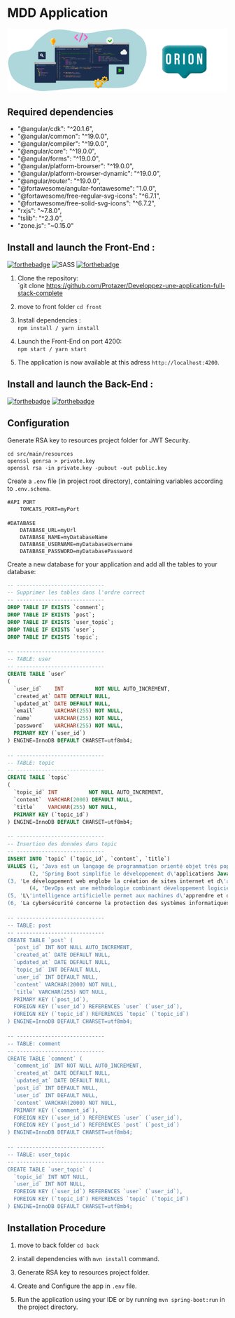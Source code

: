 # MDD Application

![MDD image](front/src/assets/images/orion_banner.png)

## Required dependencies

- "@angular/cdk": "^20.1.6",
- "@angular/common": "^19.0.0",
- "@angular/compiler": "^19.0.0",
- "@angular/core": "^19.0.0",
- "@angular/forms": "^19.0.0",
- "@angular/platform-browser": "^19.0.0",
- "@angular/platform-browser-dynamic": "^19.0.0",
- "@angular/router": "^19.0.0",
- "@fortawesome/angular-fontawesome": "1.0.0",
- "@fortawesome/free-regular-svg-icons": "^6.7.1",
- "@fortawesome/free-solid-svg-icons": "^6.7.2",
- "rxjs": "~7.8.0",
- "tslib": "^2.3.0",
- "zone.js": "~0.15.0"

## Install and launch the Front-End :

[![forthebadge](https://forthebadge.com/images/badges/uses-html.svg)](https://forthebadge.com)
![SASS](https://img.shields.io/badge/SASS-hotpink.svg?style=for-the-badge&logo=SASS&logoColor=white)
[![forthebadge](https://forthebadge.com/images/badges/made-with-javascript.svg)](https://forthebadge.com)

1. Clone the repository:   
   `git clone https://github.com/Protazer/Developpez-une-application-full-stack-complete

2. move to front folder `cd front`
3. Install dependencies :   
   `npm install / yarn install`

4. Launch the Front-End on port 4200:   
   `npm start / yarn start`

5. The application is now available at this adress `http://localhost:4200`.

## Install and launch the Back-End :

[![forthebadge](https://img.shields.io/badge/Java-ED8B00?style=for-the-badge&logo=openjdk&logoColor=white)](https://forthebadge.com)
[![forthebadge](https://img.shields.io/badge/Spring-6DB33F?style=for-the-badge&logo=spring&logoColor=white)](https://forthebadge.com)

## Configuration

Generate RSA key to resources project folder for JWT Security.

```
cd src/main/resources
openssl genrsa > private.key
openssl rsa -in private.key -pubout -out public.key 
```

Create a `.env` file (in project root directory), containing variables according
to
`.env.schema`.

```
#API PORT
    TOMCATS_PORT=myPort

#DATABASE
    DATABASE_URL=myUrl
    DATABASE_NAME=myDatabaseName
    DATABASE_USERNAME=myDatabaseUsername
    DATABASE_PASSWORD=myDatabasePassword
```

Create a new database for your application and add all the tables to your
database:

```sql
-- ----------------------------
-- Supprimer les tables dans l'ordre correct
-- ----------------------------
DROP TABLE IF EXISTS `comment`;
DROP TABLE IF EXISTS `post`;
DROP TABLE IF EXISTS `user_topic`;
DROP TABLE IF EXISTS `user`;
DROP TABLE IF EXISTS `topic`;

-- ----------------------------
-- TABLE: user
-- ----------------------------
CREATE TABLE `user`
(
  `user_id`    INT          NOT NULL AUTO_INCREMENT,
  `created_at` DATE DEFAULT NULL,
  `updated_at` DATE DEFAULT NULL,
  `email`      VARCHAR(255) NOT NULL,
  `name`       VARCHAR(255) NOT NULL,
  `password`   VARCHAR(255) NOT NULL,
  PRIMARY KEY (`user_id`)
) ENGINE=InnoDB DEFAULT CHARSET=utf8mb4;

-- ----------------------------
-- TABLE: topic
-- ----------------------------
CREATE TABLE `topic`
(
  `topic_id` INT          NOT NULL AUTO_INCREMENT,
  `content`  VARCHAR(2000) DEFAULT NULL,
  `title`    VARCHAR(255) NOT NULL,
  PRIMARY KEY (`topic_id`)
) ENGINE=InnoDB DEFAULT CHARSET=utf8mb4;

-- ----------------------------
-- Insertion des données dans topic
-- ----------------------------
INSERT INTO `topic` (`topic_id`, `content`, `title`)
VALUES (1, 'Java est un langage de programmation orienté objet très populaire, utilisé pour développer des applications web, mobiles, et des systèmes embarqués.\nLorem ipsum dolor sit amet, consectetur adipiscing elit. Integer nec odio. Praesent libero. Sed cursus ante dapibus diam. Sed nisi. Nulla quis sem at nibh elementum imperdiet.\nDuis sagittis ipsum. Praesent mauris. Fusce nec tellus sed augue semper porta. Mauris massa. Vestibulum lacinia arcu eget nulla.\nClass aptent taciti sociosqu ad litora torquent per conubia nostra, per inceptos himenaeos.', 'Java'),
       (2, 'Spring Boot simplifie le développement d\'applications Java grâce à une configuration automatique et une architecture modulaire.\nLorem ipsum dolor sit amet, consectetur adipiscing elit. Pellentesque eu erat lacus, vel congue mauris.\nFusce velit justo, faucibus eu sagittis ac, gravida quis tortor. Sed dignissim, metus nec fringilla accumsan, risus sem sollicitudin lacus, ut interdum tellus elit sed risus.', 'Spring Boot'),
(3, 'Le développement web englobe la création de sites internet et d\'applications web interactives.\nLorem ipsum dolor sit amet, consectetur adipiscing elit. Aliquam erat volutpat. Quisque sit amet est et sapien ullamcorper pharetra.\nVestibulum erat wisi, condimentum sed, commodo vitae, ornare sit amet, wisi. Aenean fermentum, elit eget tincidunt condimentum, eros ipsum rutrum orci, sagittis tempus lacus enim ac dui.', 'Web Development'),
       (4, 'DevOps est une méthodologie combinant développement logiciel et opérations IT, visant à améliorer la collaboration et l\'efficacité.\nLorem ipsum dolor sit amet, consectetur adipiscing elit. Nullam nec lacus elit. Sed nec lobortis dolor.\nMaecenas dapibus orci et neque condimentum, nec luctus nunc fermentum. Donec a dui eget dolor venenatis suscipit.', 'DevOps'),
(5, 'L\'intelligence artificielle permet aux machines d\'apprendre et de prendre des décisions de manière autonome.\nLorem ipsum dolor sit amet, consectetur adipiscing elit. Sed do eiusmod tempor incididunt ut labore et dolore magna aliqua.\nUt enim ad minim veniam, quis nostrud exercitation ullamco laboris nisi ut aliquip ex ea commodo consequat.', 'Artificial Intelligence'),
(6, 'La cybersécurité concerne la protection des systèmes informatiques contre les attaques malveillantes.\nLorem ipsum dolor sit amet, consectetur adipiscing elit. Proin eget tortor risus.\nCurabitur non nulla sit amet nisl tempus convallis quis ac lectus. Pellentesque in ipsum id orci porta dapibus.', 'Cybersecurity');

-- ----------------------------
-- TABLE: post
-- ----------------------------
CREATE TABLE `post` (
  `post_id` INT NOT NULL AUTO_INCREMENT,
  `created_at` DATE DEFAULT NULL,
  `updated_at` DATE DEFAULT NULL,
  `topic_id` INT DEFAULT NULL,
  `user_id` INT DEFAULT NULL,
  `content` VARCHAR(2000) NOT NULL,
  `title` VARCHAR(255) NOT NULL,
  PRIMARY KEY (`post_id`),
  FOREIGN KEY (`user_id`) REFERENCES `user` (`user_id`),
  FOREIGN KEY (`topic_id`) REFERENCES `topic` (`topic_id`)
) ENGINE=InnoDB DEFAULT CHARSET=utf8mb4;

-- ----------------------------
-- TABLE: comment
-- ----------------------------
CREATE TABLE `comment` (
  `comment_id` INT NOT NULL AUTO_INCREMENT,
  `created_at` DATE DEFAULT NULL,
  `updated_at` DATE DEFAULT NULL,
  `post_id` INT DEFAULT NULL,
  `user_id` INT DEFAULT NULL,
  `content` VARCHAR(2000) NOT NULL,
  PRIMARY KEY (`comment_id`),
  FOREIGN KEY (`user_id`) REFERENCES `user` (`user_id`),
  FOREIGN KEY (`post_id`) REFERENCES `post` (`post_id`)
) ENGINE=InnoDB DEFAULT CHARSET=utf8mb4;

-- ----------------------------
-- TABLE: user_topic
-- ----------------------------
CREATE TABLE `user_topic` (
  `topic_id` INT NOT NULL,
  `user_id` INT NOT NULL,
  FOREIGN KEY (`user_id`) REFERENCES `user` (`user_id`),
  FOREIGN KEY (`topic_id`) REFERENCES `topic` (`topic_id`)
) ENGINE=InnoDB DEFAULT CHARSET=utf8mb4;

```

## Installation Procedure

1. move to back folder `cd back`
2. install dependencies with `mvn install` command.
3. Generate RSA key to resources project folder.
4. Create and Configure the app in `.env` file.

5. Run the application using your IDE or by running `mvn spring-boot:run` in the
   project directory.





